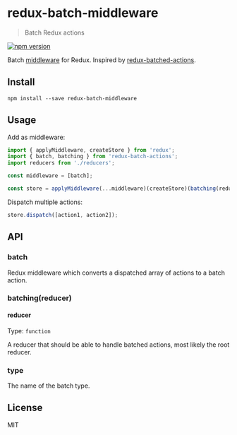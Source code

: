# redux-batch-middleware

> Batch Redux actions

[![npm version](https://img.shields.io/npm/v/redux-batch-middleware.svg?style=flat-square)](https://www.npmjs.com/package/redux-batch-middleware)

Batch [middleware](http://rackt.github.io/redux/docs/advanced/Middleware.html) for Redux. Inspired by [redux-batched-actions](https://github.com/tshelburne/redux-batched-actions).

## Install

```
npm install --save redux-batch-middleware
```

## Usage

Add as middleware:

```js
import { applyMiddleware, createStore } from 'redux';
import { batch, batching } from 'redux-batch-actions';
import reducers from './reducers';

const middleware = [batch];

const store = applyMiddleware(...middleware)(createStore)(batching(reducers));
```

Dispatch multiple actions:

```js
store.dispatch([action1, action2]);
```

## API

### batch

Redux middleware which converts a dispatched array of actions to a batch action.

### batching(reducer)

#### reducer

Type: `function`

A reducer that should be able to handle batched actions, most likely the root reducer.

### type

The name of the batch type.

## License

MIT
